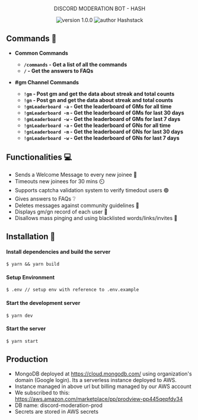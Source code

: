 

<p align="center">
DISCORD MODERATION BOT - HASH
</p>

<p align="center">
    <img src="https://img.shields.io/badge/version-1.0.0-yellowgreen" alt="version 1.0.0"/>
    <img src="https://img.shields.io/badge/author-Hashstack-green" alt="author Hashstack"/>
</p>

## Commands 🔧

- **Common Commands**

  - **`/commands` - Get a list of all the commands**
  - **`/` - Get the answers to FAQs**

- **#gm Channel Commands**

  - **`!gm` - Post gm and get the data about streak and total counts**
  - **`!gn` - Post gn and get the data about streak and total counts**
  - **`!gmLeaderboard -a` - Get the leaderboard of GMs for all time**
  - **`!gmLeaderboard -m` - Get the leaderboard of GMs for last 30 days**
  - **`!gmLeaderboard -w` - Get the leaderboard of GMs for last 7 days**
  - **`!gnLeaderboard -a` - Get the leaderboard of GNs for all time**
  - **`!gnLeaderboard -m` - Get the leaderboard of GNs for last 30 days**
  - **`!gnLeaderboard -w` - Get the leaderboard of GNs for last 7 days**

## Functionalities 💻

- Sends a Welcome Message to every new joinee 🎉
- Timeouts new joinees for 30 mins ⏲️
- Supports captcha validation system to verify timedout users 🟢
- Gives answers to FAQs ❔
- Deletes messages against community guidelines 🔴
- Displays gm/gn record of each user 📢
- Disallows mass pinging and using blacklisted words/links/invites 🚫

## Installation 🔧

#### Install dependencies and build the server

```
$ yarn && yarn build
```

#### Setup Environment

```
$ .env // setup env with reference to .env.example
```

#### Start the development server

```
$ yarn dev
```

#### Start the server

```
$ yarn start
```

## Production
* MongoDB deployed at https://cloud.mongodb.com/ using organization's domain (Google login). Its a serverless instance deployed to AWS. 
* Instance managed in above url but billing managed by our AWS account
* We subscribed to this: https://aws.amazon.com/marketplace/pp/prodview-pp445qepfdy34
* DB name: discord-moderation-prod
* Secrets are stored in AWS secrets
